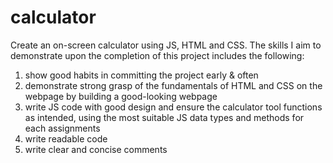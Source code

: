 # calculator

Create an on-screen calculator using JS, HTML and CSS. The skills I aim to demonstrate upon the completion of this project includes the following:

1. show good habits in committing the project early & often
2. demonstrate strong grasp of the fundamentals of HTML and CSS on the webpage by building a good-looking webpage
3. write JS code with good design and ensure the calculator tool functions as intended, using the most suitable JS data types and methods for each assignments
4. write readable code 
5. write clear and concise comments